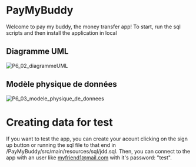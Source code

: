 # PayMyBuddy
Welcome to pay my buddy, the money transfer app! To start, run the sql scripts and then install the application in local
## Diagramme UML 
![P6_02_diagrammeUML](https://user-images.githubusercontent.com/55744110/151588360-b3a6fb9a-0ce0-4083-ae69-c765c11dc4c6.png)
## Modèle physique de données
![P6_03_modele_physique_de_donnees](https://user-images.githubusercontent.com/55744110/151589398-cdfa94a4-3751-47a8-9721-8d1afae97f8d.png)
# Creating data for test
If you want to test the app, you can create your acount clicking on the sign up button or running the sql file to that end in /PayMyBuddy/src/main/resources/sql/jdd.sql. Then, you can connect to the app with an user like myfriend1@mail.com with it's password: "test".
